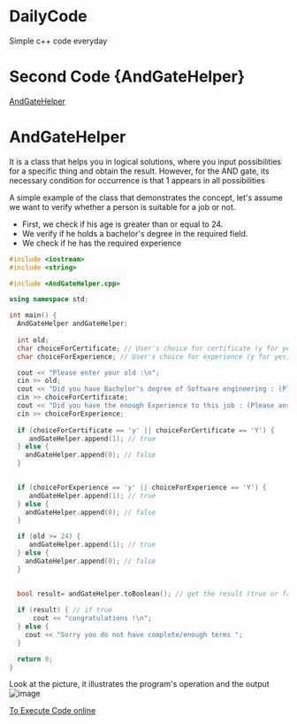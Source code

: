 # DailyCode
Simple c++ code everyday 


# Second Code {AndGateHelper}

[AndGateHelper](https://github.com/a8kj7sea/DailyCode/blob/main/AndGateHelper.cpp)


# **AndGateHelper**

It is a class that helps you in logical solutions, where you input possibilities for a specific thing and obtain the result. However, for the AND gate, its necessary condition for occurrence is that 1 appears in all possibilities


A simple example of the class that demonstrates the concept, let's assume we want to verify whether a person is suitable for a job or not.

- First, we check if his age is greater than or equal to 24.
- We verify if he holds a bachelor's degree in the required field.
- We check if he has the required experience

```cpp
#include <iostream>
#include <string>

#include <AndGateHelper.cpp>

using namespace std;

int main() {
  AndGateHelper andGateHelper;
  
  int old;
  char choiceForCertificate; // User's choice for certificate (y for yes, n for no)
  char choiceForExperience; // User's choice for experience (y for yes, n for no)

  cout << "Please enter your old :\n";
  cin >> old;
  cout << "Did you have Bachelor's degree of Software engineering : (Please answer with y or n) \n";
  cin >> choiceForCertificate;
  cout << "Did you have the enough Experience to this job : (Please answer with y or n) \n";
  cin >> choiceForExperience;
  
  if (choiceForCertificate == 'y' || choiceForCertificate == 'Y') {
     andGateHelper.append(1); // true
  } else {
    andGateHelper.append(0); // false
  }

 
  if (choiceForExperience == 'y' || choiceForExperience == 'Y') {
     andGateHelper.append(1); // true
  } else {
    andGateHelper.append(0); // false
  }

  if (old >= 24) {
     andGateHelper.append(1); // true
  } else {
    andGateHelper.append(0); // false
  }

  
  bool result= andGateHelper.toBoolean(); // get the result (true or false) 
  
  if (result) { // if true
      cout << "congratulations !\n";
  } else {  
    cout << "Sorry you do not have complete/enough terms ";
  }  

  return 0;
}

```
 
Look at the picture, it illustrates the program's operation and the output
![image](https://github.com/a8kj7sea/DailyCode/assets/104179839/5fc2a5b1-8082-46e5-8f64-a2c5f82b823a)



[To Execute Code online](https://onlinegdb.com/meJZUlBmZ)


